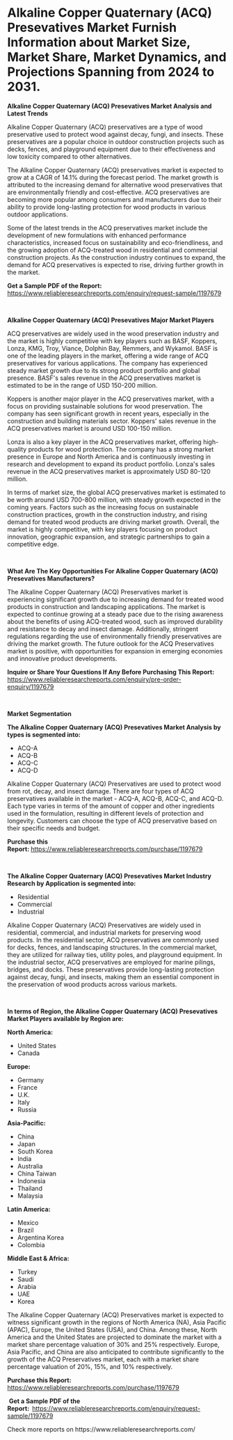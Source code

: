 <p><h1>Alkaline Copper Quaternary (ACQ) Presevatives Market Furnish Information about Market Size, Market Share, Market Dynamics, and Projections Spanning from 2024 to 2031.</h1></p><p><strong>Alkaline Copper Quaternary (ACQ) Presevatives Market Analysis and Latest Trends</strong></p>
<p><p>Alkaline Copper Quaternary (ACQ) preservatives are a type of wood preservative used to protect wood against decay, fungi, and insects. These preservatives are a popular choice in outdoor construction projects such as decks, fences, and playground equipment due to their effectiveness and low toxicity compared to other alternatives.</p><p>The Alkaline Copper Quaternary (ACQ) preservatives market is expected to grow at a CAGR of 14.1% during the forecast period. The market growth is attributed to the increasing demand for alternative wood preservatives that are environmentally friendly and cost-effective. ACQ preservatives are becoming more popular among consumers and manufacturers due to their ability to provide long-lasting protection for wood products in various outdoor applications.</p><p>Some of the latest trends in the ACQ preservatives market include the development of new formulations with enhanced performance characteristics, increased focus on sustainability and eco-friendliness, and the growing adoption of ACQ-treated wood in residential and commercial construction projects. As the construction industry continues to expand, the demand for ACQ preservatives is expected to rise, driving further growth in the market.</p></p>
<p><strong>Get a Sample PDF of the Report:&nbsp;</strong> <a href="https://www.reliableresearchreports.com/enquiry/request-sample/1197679">https://www.reliableresearchreports.com/enquiry/request-sample/1197679</a></p>
<p>&nbsp;</p>
<p><strong>Alkaline Copper Quaternary (ACQ) Presevatives Major Market Players</strong></p>
<p><p>ACQ preservatives are widely used in the wood preservation industry and the market is highly competitive with key players such as BASF, Koppers, Lonza, KMG, Troy, Viance, Dolphin Bay, Remmers, and Wykamol. BASF is one of the leading players in the market, offering a wide range of ACQ preservatives for various applications. The company has experienced steady market growth due to its strong product portfolio and global presence. BASF's sales revenue in the ACQ preservatives market is estimated to be in the range of USD 150-200 million.</p><p>Koppers is another major player in the ACQ preservatives market, with a focus on providing sustainable solutions for wood preservation. The company has seen significant growth in recent years, especially in the construction and building materials sector. Koppers' sales revenue in the ACQ preservatives market is around USD 100-150 million.</p><p>Lonza is also a key player in the ACQ preservatives market, offering high-quality products for wood protection. The company has a strong market presence in Europe and North America and is continuously investing in research and development to expand its product portfolio. Lonza's sales revenue in the ACQ preservatives market is approximately USD 80-120 million.</p><p>In terms of market size, the global ACQ preservatives market is estimated to be worth around USD 700-800 million, with steady growth expected in the coming years. Factors such as the increasing focus on sustainable construction practices, growth in the construction industry, and rising demand for treated wood products are driving market growth. Overall, the market is highly competitive, with key players focusing on product innovation, geographic expansion, and strategic partnerships to gain a competitive edge.</p></p>
<p>&nbsp;</p>
<p><strong>What Are The Key Opportunities For Alkaline Copper Quaternary (ACQ) Presevatives Manufacturers?</strong></p>
<p><p>The Alkaline Copper Quaternary (ACQ) Preservatives market is experiencing significant growth due to increasing demand for treated wood products in construction and landscaping applications. The market is expected to continue growing at a steady pace due to the rising awareness about the benefits of using ACQ-treated wood, such as improved durability and resistance to decay and insect damage. Additionally, stringent regulations regarding the use of environmentally friendly preservatives are driving the market growth. The future outlook for the ACQ Preservatives market is positive, with opportunities for expansion in emerging economies and innovative product developments.</p></p>
<p><strong>Inquire or Share Your Questions If Any Before Purchasing This Report:</strong> <a href="https://www.reliableresearchreports.com/enquiry/pre-order-enquiry/1197679">https://www.reliableresearchreports.com/enquiry/pre-order-enquiry/1197679</a></p>
<p>&nbsp;</p>
<p><strong>Market Segmentation</strong></p>
<p><strong>The Alkaline Copper Quaternary (ACQ) Presevatives Market Analysis by types is segmented into:</strong></p>
<p><ul><li>ACQ-A</li><li>ACQ-B</li><li>ACQ-C</li><li>ACQ-D</li></ul></p>
<p><p>Alkaline Copper Quaternary (ACQ) Preservatives are used to protect wood from rot, decay, and insect damage. There are four types of ACQ preservatives available in the market - ACQ-A, ACQ-B, ACQ-C, and ACQ-D. Each type varies in terms of the amount of copper and other ingredients used in the formulation, resulting in different levels of protection and longevity. Customers can choose the type of ACQ preservative based on their specific needs and budget.</p></p>
<p><strong>Purchase this Report:&nbsp;</strong><a href="https://www.reliableresearchreports.com/purchase/1197679">https://www.reliableresearchreports.com/purchase/1197679</a></p>
<p>&nbsp;</p>
<p><strong>The Alkaline Copper Quaternary (ACQ) Presevatives Market Industry Research by Application is segmented into:</strong></p>
<p><ul><li>Residential</li><li>Commercial</li><li>Industrial</li></ul></p>
<p><p>Alkaline Copper Quaternary (ACQ) Preservatives are widely used in residential, commercial, and industrial markets for preserving wood products. In the residential sector, ACQ preservatives are commonly used for decks, fences, and landscaping structures. In the commercial market, they are utilized for railway ties, utility poles, and playground equipment. In the industrial sector, ACQ preservatives are employed for marine pilings, bridges, and docks. These preservatives provide long-lasting protection against decay, fungi, and insects, making them an essential component in the preservation of wood products across various markets.</p></p>
<p>&nbsp;</p>
<p><strong>In terms of Region, the Alkaline Copper Quaternary (ACQ) Presevatives Market Players available by Region are:</strong></p>
<p>
    <p> <strong> North America: </strong>
        <ul>
            <li>United States</li>
            <li>Canada</li>
        </ul>
        </p> 
    <p> <strong> Europe: </strong>
        <ul>
            <li>Germany</li>
            <li>France</li>
            <li>U.K.</li>
            <li>Italy</li>
            <li>Russia</li>
        </ul>
        </p> 
    <p> <strong> Asia-Pacific: </strong>
        <ul>
            <li>China</li>
            <li>Japan</li>
            <li>South Korea</li>
            <li>India</li>
            <li>Australia</li>
            <li>China Taiwan</li>
            <li>Indonesia</li>
            <li>Thailand</li>
            <li>Malaysia</li>
        </ul>
        </p> 
    <p> <strong> Latin America: </strong>
        <ul>
            <li>Mexico</li>
            <li>Brazil</li>
            <li>Argentina Korea</li>
            <li>Colombia</li>
        </ul>
        </p> 
    <p> <strong> Middle East & Africa: </strong>
        <ul>
            <li>Turkey</li>
            <li>Saudi</li>
            <li>Arabia</li>
            <li>UAE</li>
            <li>Korea</li>
        </ul>
    </p>
    </p>
<p><p>The Alkaline Copper Quaternary (ACQ) Preservatives market is expected to witness significant growth in the regions of North America (NA), Asia Pacific (APAC), Europe, the United States (USA), and China. Among these, North America and the United States are projected to dominate the market with a market share percentage valuation of 30% and 25% respectively. Europe, Asia Pacific, and China are also anticipated to contribute significantly to the growth of the ACQ Preservatives market, each with a market share percentage valuation of 20%, 15%, and 10% respectively.</p></p>
<p><strong>Purchase this Report: </strong><a href="https://www.reliableresearchreports.com/purchase/1197679">https://www.reliableresearchreports.com/purchase/1197679</a></p>
<p>&nbsp;<strong>Get a Sample PDF of the Report:&nbsp;&nbsp;</strong><a href="https://www.reliableresearchreports.com/enquiry/request-sample/1197679">https://www.reliableresearchreports.com/enquiry/request-sample/1197679</a></p>
<p><strong></strong></p>
<p>Check more reports on https://www.reliableresearchreports.com/</p>